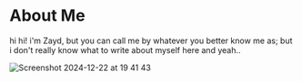 # About Me

hi hi! i'm Zayd, but you can call me by whatever you better know me as;
but i don't really know what to write about myself here and yeah..

![Screenshot 2024-12-22 at 19 41 43](https://github.com/user-attachments/assets/035d995e-7379-46e1-8cbb-590b09f748eb)

